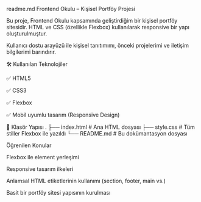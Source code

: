 readme.md
Frontend Okulu – Kişisel Portföy Projesi

Bu proje, Frontend Okulu
 kapsamında geliştirdiğim bir kişisel portföy sitesidir. HTML ve CSS (özellikle Flexbox) kullanılarak responsive bir yapı oluşturulmuştur.

Kullanıcı dostu arayüzü ile kişisel tanıtımımı, önceki projelerimi ve iletişim bilgilerimi barındırır.

🛠️ Kullanılan Teknolojiler

✅ HTML5

✅ CSS3

✅ Flexbox

✅ Mobil uyumlu tasarım (Responsive Design)

📁 Klasör Yapısı
.
├── index.html          # Ana HTML dosyası
├── style.css           # Tüm stiller Flexbox ile yazıldı
└── README.md           # Bu dokümantasyon dosyası

Öğrenilen Konular

Flexbox ile element yerleşimi

Responsive tasarım ilkeleri

Anlamsal HTML etiketlerinin kullanımı (section, footer, main vs.)

Basit bir portföy sitesi yapısının kurulması
